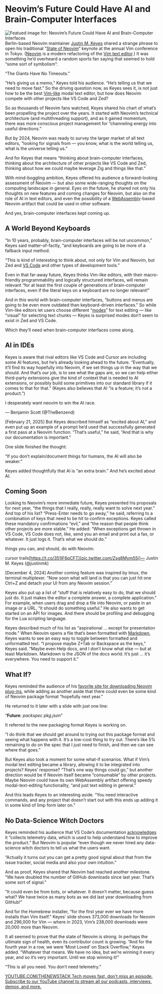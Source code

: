 # Neovim’s Future Could Have AI and Brain-Computer Interfaces
![Featued image for: Neovim’s Future Could Have AI and Brain-Computer Interfaces](https://cdn.thenewstack.io/media/2025/03/53f8c39d-novim-1024x768.jpg)
Berlin-based Neovim maintainer [Justin M. Keyes](https://github.com/justinmk) shared a strange phrase to open his traditional “[State of Neovim](https://www.youtube.com/watch?v=TUzdcB_PFJA)” keynote at the annual Vim conference in Tokyo. ([Neovim](https://neovim.io/) is a modern refactoring of the [Vim text editor](https://thenewstack.io/vim-after-bram-a-core-maintainer-on-how-theyve-kept-it-going/).) It was something he’d overheard a random sports fan saying that seemed to hold “some sort of symbolism”:

“The Giants Have No Timeouts.”

“He’s giving us a memo,” Keyes told his audience. “He’s telling us that we need to move fast.” So the driving question now, as Keyes sees it, is not just how to be the best [Vim-like](https://thenewstack.io/a-look-at-vim-a-text-editor-for-the-ages/) modal text editor, but how does Neovim compete with other projects like VS Code and Zed?

So as thousands of Neovim fans watched, Keyes shared his chart of what’s been propelling the project over the years. It started with Neovim’s technical architecture (and multithreading support), and as it gained momentum, there was more conscious project management for “channeling energy into useful directions.”

But by 2024, Neovim was ready to survey the larger market of all text editors, “looking for signals from — you know, what is the world telling us, what is the universe telling us.”

And for Keyes that means “thinking about brain-computer interfaces, thinking about the architecture of other projects like VS Code and Zed, thinking about how we could maybe leverage Zig and things like that.”

With mind-boggling ambition, Keyes offered his audience a forward-looking assessment of Neovim — but also some wide-ranging thoughts on the computing landscape in general. Eyes on the future, he shared not only his thoughts on new features and coming changes for Neovim, but also on the role of AI in text editors, and even the possibility of a [WebAssembly](https://thenewstack.io/top-5-uses-of-webassembly-for-web-developers/)-based Neovim artifact that could be used in other software.

And yes, brain-computer interfaces kept coming up.

## A World Beyond Keyboards
“In 10 years, probably, brain-computer interfaces will be not uncommon,” Keyes said matter-of-factly, “and keyboards are going to be more of a fallback input method.

“This is kind of interesting to think about, not only for Vim and Neovim, but Zed and [VS Code](https://thenewstack.io/how-to-use-vs-code-for-python-and-why-you-should/) and other types of development tools.”

Even in that far-away future, Keyes thinks Vim-like editors, with their macro-friendly programmability and logically structured interfaces, will remain relevant “for at least the first couple of generations of brain-computer interfaces, even if the literal keys on a keyboard are no longer relevant!”

And in this world with brain-computer interfaces, “buttons and menus are going to be even more outdated than keyboard-driven interfaces.” So while Vim-like editors let users choose different “[modes](https://www.warp.dev/terminus/vim-modes)” for text editing — like “visual” for selecting text chunks — Keyes is surprised modes don’t seem to exist in Zed and VS Code.

Which they’ll need when brain-computer interfaces come along.

## AI in IDEs
Keyes is aware that rival editors like VS Code and Cursor are including some AI features, but he’s already looking ahead to the future. “Eventually, it’ll find its way hopefully into Neovim, if we set things up in the way that we should. And that’s our job, is to see what the gaps are, so we can help either third-party extensions give the kind of context that is needed to AI extensions, or possibly build some primitives into our standard library if it comes to that for that.” (Keyes also believes that AI “is a feature; it’s not a product.”)

I desperately want neovim to win the AI race.

— Benjamin Scott (@TheBenzend)

[February 21, 2025]
But Keyes described himself as “excited about AI,” and even put up an example of a prompt he’d used that successfully generated a first pass at a Neovim function. “That’s useful,” he said, “And that is why our documentation is important.”

One slide finished the thought:

“If you don’t explain/document things for humans, the AI will also be weaker.”

Keyes added thoughtfully that AI is “an extra brain.” And he’s excited about AI.

## Coming Soon
Looking to Neovim’s more immediate future, Keyes presented his proposals for next year, “the things that I really, really, really want to solve next year.” And top of his list? “Press-Enter needs to go away,” he said, referring to a combination of keys that need to be hit to confirm exceptions. Keyes called these mandatory confirmations “evil,” and “the reason that people think other projects are more stable.” He added: “When exceptions get thrown in VS Code, VS Code does not, like, send you an email and print out a fax, or whatever. It just logs it. That’s what we should do.”

things you can, and should, do with Neovim:

cursor trails[https://t.co/351IF6pCFT][pic.twitter.com/Zsg8Mym55i]— Justin M. Keyes (@justinmk)

[December 4, 2024]
Another coming feature was inspired by tmux, the terminal multiplexer. “Now soon what will land is that you can just hit one Ctrl+Z and detach your UI from any Neovim session.”

Keyes also put up a list of “stuff that is relatively easy to do, that we should just do. It just makes the editor a complete answer, a complete application.” For example, when users drag and drop a file into Neovim, or paste in an image or a URL, “it should do something useful.” He also wants to get started on an API for images. And there should be profiling and debugging for the Lua scripting language.

Keyes described much of his list as “aspirational … except for presentation mode.” When Neovim opens a file that’s been formatted with [Markdown](https://en.wikipedia.org/wiki/Markdown), Keyes wants to see an easy way to toggle between formatted and unformatted text. “I propose maybe Z+Tab or Backspace as the keys,” Keyes said. “Maybe even Help docs, and I don’t know what else — but at least Markdown. Markdown is the JSON of the docs world. It’s just … it’s everywhere. You need to support it.”

## What If?
Keyes reminded the audience of his [favorite site for downloading Neovim plug-ins](https://dotfyle.com/neovim/plugins/trending), while adding as another aside that there could even be some kind of Neovim package format “hopefully next year.”

He returned to it later with a slide with just one line:

“**Future**: *packspec pkg.json*”

It referred to the new packaging format Keyes is working on.

“I do think that we should get around to trying out this package format and seeing what happens with it. It’s a low-cost thing to try out. There’s like 5% remaining to do on the spec that I just need to finish, and then we can see where that goes.”

But Keyes also took a moment for some what-if scenarios. What if Vim’s modal text editing became a library, allowing it to be integrated into projects? Keyes’ response? “That’s one way things could go,” but another direction would be if Neovim itself became “consumable” by other projects. Maybe Neovim could have its own WebAssembly artifact offering speedy modal-text-editing functionality, “and just text editing in general.”

And this leads Keyes to an interesting aside. “You need interactive commands, and any project that doesn’t start out with this ends up adding it in some kind of limp form later on.”

## No Data-Science Witch Doctors
Keyes reminded his audience that VS Code’s documentation [acknowledges](https://code.visualstudio.com/docs/getstarted/telemetry) it “collects telemetry data, which is used to help understand how to improve the product.” But Neovim is popular “even though we never hired any data-science witch doctors to tell us what the users want.

“Actually it turns out you can get a pretty good signal about that from the issue tracker, social media and also your own intuition.”

And as proof, Keyes shared that Neovim had reached another milestone. “We have doubled the number of GitHub downloads since last year. That’s some sort of signal.”

“It could even be from bots, or whatever. It doesn’t matter, because guess what? We have twice as many bots as we did last year downloading from GitHub!”

And for the Homebrew installer, “for the first year ever we have more installs than Vim itself.” Keyes’ slide shows 373,000 downloads for Neovim and 296,000 for Vim — where in 2023, Vim’s 238,000 downloads were 20,000 more than Neovim.

It all seemed to prove that the state of Neovim is strong. In perhaps the ultimate sign of health, even its contributor count is growing. “And for the fourth year in a row, we were ‘Most Loved’ on Stack Overflow,” Keyes added. “Whatever that means. We have no idea, but we’re winning it every year, and so it’s very important. Until we stop winning it!”

“This is all you need. You don’t need telemetry.”

[
YOUTUBE.COM/THENEWSTACK
Tech moves fast, don't miss an episode. Subscribe to our YouTube
channel to stream all our podcasts, interviews, demos, and more.
](https://youtube.com/thenewstack?sub_confirmation=1)